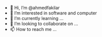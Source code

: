- 👋 Hi, I’m @ahmedfakilar
- 👀 I’m interested in software and computer
- 🌱 I’m currently learning ...
- 💞️ I’m looking to collaborate on ...
- 📫 How to reach me ...

<!---
ahmedfakilar/ahmedfakilar is a ✨ special ✨ repository because its `README.md` (this file) appears on your GitHub profile.
You can click the Preview link to take a look at your changes.
--->
